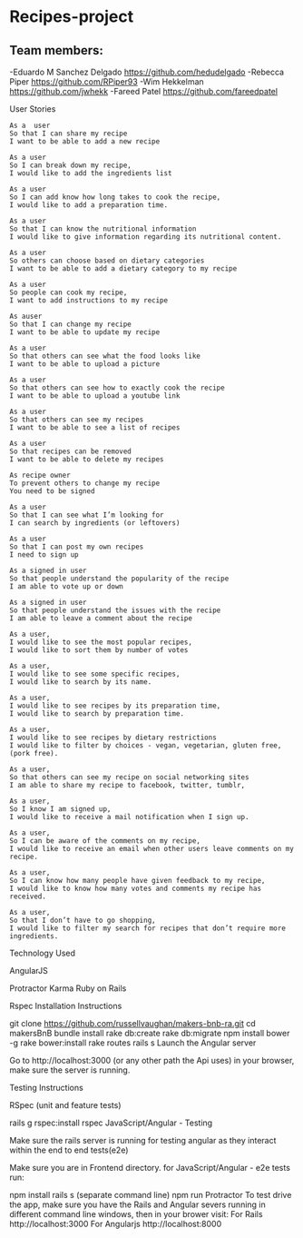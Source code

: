 # Recipes-project

Team members:
-------------

-Eduardo M Sanchez Delgado https://github.com/hedudelgado
-Rebecca Piper https://github.com/RPiper93
-Wim Hekkelman https://github.com/jwhekk
-Fareed Patel https://github.com/fareedpatel




User Stories


```
As a  user
So that I can share my recipe
I want to be able to add a new recipe
```
```
As a user
So I can break down my recipe,
I would like to add the ingredients list
```
```
As a user
So I can add know how long takes to cook the recipe,
I would like to add a preparation time.
```
```
As a user
So that I can know the nutritional information
I would like to give information regarding its nutritional content. 
```
```
As a user
So others can choose based on dietary categories
I want to be able to add a dietary category to my recipe
```
```
As a user
So people can cook my recipe,
I want to add instructions to my recipe
```
```
As auser
So that I can change my recipe
I want to be able to update my recipe
```
```
As a user
So that others can see what the food looks like
I want to be able to upload a picture
```
```
As a user
So that others can see how to exactly cook the recipe
I want to be able to upload a youtube link
```
```
As a user
So that others can see my recipes
I want to be able to see a list of recipes
```
```
As a user 
So that recipes can be removed
I want to be able to delete my recipes
```
```
As recipe owner
To prevent others to change my recipe
You need to be signed
```
```
As a user
So that I can see what I’m looking for
I can search by ingredients (or leftovers)
```
```
As a user 
So that I can post my own recipes
I need to sign up
```
```
As a signed in user
So that people understand the popularity of the recipe
I am able to vote up or down
```
```
As a signed in user
So that people understand the issues with the recipe
I am able to leave a comment about the recipe
```
```
As a user,
I would like to see the most popular recipes,
I would like to sort them by number of votes
```
```
As a user,
I would like to see some specific recipes,
I would like to search by its name.
```
```
As a user,
I would like to see recipes by its preparation time,
I would like to search by preparation time.
```
```
As a user,
I would like to see recipes by dietary restrictions
I would like to filter by choices - vegan, vegetarian, gluten free, (pork free). 
```
```
As a user,
So that others can see my recipe on social networking sites
I am able to share my recipe to facebook, twitter, tumblr, 
```
```
As a user,
So I know I am signed up,
I would like to receive a mail notification when I sign up.
```
```
As a user,
So I can be aware of the comments on my recipe,
I would like to receive an email when other users leave comments on my recipe.
```
```
As a user,
So I can know how many people have given feedback to my recipe,
I would like to know how many votes and comments my recipe has received.
```
```
As a user,
So that I don’t have to go shopping,
I would like to filter my search for recipes that don’t require more ingredients.
```


Technology Used

AngularJS

Protractor
Karma
Ruby on Rails

Rspec
Installation Instructions

git clone https://github.com/russellvaughan/makers-bnb-ra.git
cd makersBnB
bundle install
rake db:create
rake db:migrate
npm install bower -g
rake bower:install
rake routes 
rails s
Launch the Angular server

Go to http://localhost:3000 (or any other path the Api uses) in your browser, make sure the server is running.

Testing Instructions

RSpec (unit and feature tests)

rails g rspec:install
rspec
JavaScript/Angular - Testing

Make sure the rails server is running for testing angular as they interact within the end to end tests(e2e)

Make sure you are in Frontend directory. for JavaScript/Angular - e2e tests run:

npm install
rails s (separate command line)
npm run Protractor
To test drive the app, make sure you have the Rails and Angular severs running in different command line windows, then in your brower visit: For Rails http://localhost:3000 For Angularjs http://localhost:8000